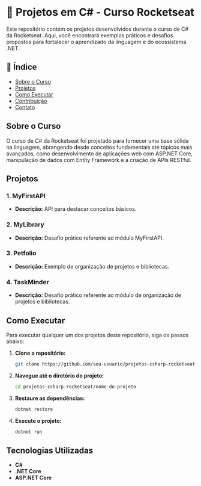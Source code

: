 # 🚀 Projetos em C# - Curso Rocketseat

Este repositório contém os projetos desenvolvidos durante o curso de C# da Rocketseat. Aqui, você encontrará exemplos práticos e desafios propostos para fortalecer o aprendizado da linguagem e do ecossistema .NET.

## 📝 Índice

- [Sobre o Curso](#sobre-o-curso)
- [Projetos](#projetos)
- [Como Executar](#como-executar)
- [Contribuição](#contribuição)
- [Contato](#contato)

## Sobre o Curso

O curso de C# da Rocketseat foi projetado para fornecer uma base sólida na linguagem, abrangendo desde conceitos fundamentais até tópicos mais avançados, como desenvolvimento de aplicações web com ASP.NET Core, manipulação de dados com Entity Framework e a criação de APIs RESTful.

## Projetos

### 1. MyFirstAPI
- **Descrição:** API para destacar conceitos básicos.

### 2. MyLibrary
- **Descrição:** Desafio prático referente ao módulo MyFirstAPI.

### 3. Petfolio
- **Descrição:** Exemplo de organização de projetos e bibliotecas.

### 4. TaskMinder
- **Descrição:** Desafio prático referente ao módulo de organização de projetos e bibliotecas.

## Como Executar

Para executar qualquer um dos projetos deste repositório, siga os passos abaixo:

1. **Clone o repositório:**

    ```bash
    git clone https://github.com/seu-usuario/projetos-csharp-rocketseat.git
    ```

2. **Navegue até o diretório do projeto:**

    ```bash
    cd projetos-csharp-rocketseat/nome-do-projeto
    ```

3. **Restaure as dependências:**

    ```bash
    dotnet restore
    ```

4. **Execute o projeto:**

    ```bash
    dotnet run
    ```

## Tecnologias Utilizadas

- **C#**
- **.NET Core**
- **ASP.NET Core**
